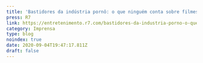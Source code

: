 ```yaml
---
title: 'Bastidores da indústria pornô: o que ninguém conta sobre filmes adultos'
press: R7
link: https://entretenimento.r7.com/bastidores-da-industria-porno-o-que-ninguem-conta-sobre-filmes-adultos-04092020
category: Imprensa
type: blog
noindex: true
date: 2020-09-04T19:47:17.811Z
draft: false
---
```

